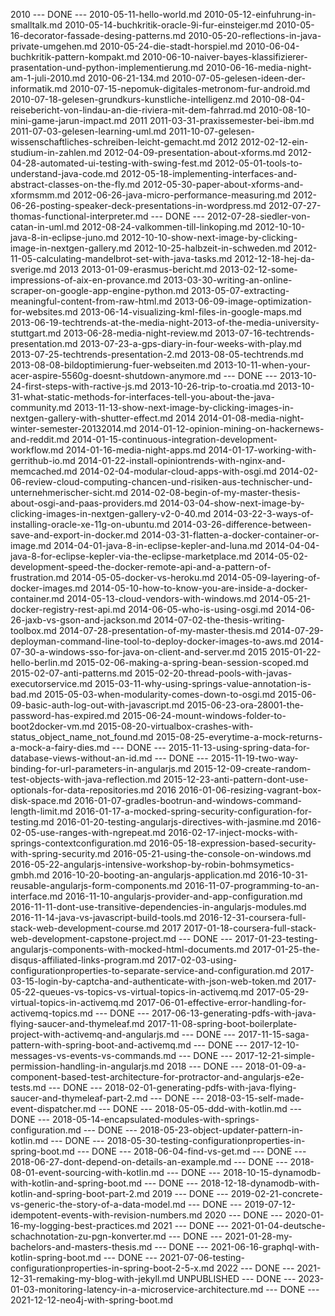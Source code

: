 2010
--- DONE --- 2010-05-11-hello-world.md
2010-05-12-einfuhrung-in-smalltalk.md
2010-05-14-buchkritik-oracle-9i-fur-einsteiger.md
2010-05-16-decorator-fassade-desing-patterns.md
2010-05-20-reflections-in-java-private-umgehen.md
2010-05-24-die-stadt-horspiel.md
2010-06-04-buchkritik-pattern-kompakt.md
2010-06-10-naiver-bayes-klassifizierer-prasentation-und-python-implementierung.md
2010-06-16-media-night-am-1-juli-2010.md
2010-06-21-134.md
2010-07-05-gelesen-ideen-der-informatik.md
2010-07-15-nepomuk-digitales-metronom-fur-android.md
2010-07-18-gelesen-grundkurs-kunstliche-intelligenz.md
2010-08-04-reisebericht-von-lindau-an-die-riviera-mit-dem-fahrrad.md
2010-08-10-mini-game-jarun-impact.md
2011
2011-03-31-praxissemester-bei-ibm.md
2011-07-03-gelesen-learning-uml.md
2011-10-07-gelesen-wissenschaftliches-schreiben-leicht-gemacht.md
2012
2012-02-12-ein-studium-in-zahlen.md
2012-04-09-presentation-about-xforms.md
2012-04-28-automated-ui-testing-with-swing-fest.md
2012-05-01-tools-to-understand-java-code.md
2012-05-18-implementing-interfaces-and-abstract-classes-on-the-fly.md
2012-05-30-paper-about-xforms-and-xformsmm.md
2012-06-26-java-micro-performance-measuring.md
2012-06-26-posting-speaker-deck-presentations-in-wordpress.md
2012-07-27-thomas-functional-interpreter.md
--- DONE --- 2012-07-28-siedler-von-catan-in-uml.md
2012-08-24-valkommen-till-linkoping.md
2012-10-10-java-8-in-eclipse-juno.md
2012-10-10-show-next-image-by-clicking-image-in-nextgen-gallery.md
2012-10-25-halbzeit-in-schweden.md
2012-11-05-calculating-mandelbrot-set-with-java-tasks.md
2012-12-18-hej-da-sverige.md
2013
2013-01-09-erasmus-bericht.md
2013-02-12-some-impressions-of-aix-en-provance.md
2013-03-30-writing-an-online-scraper-on-google-app-engine-python.md
2013-05-07-extracting-meaningful-content-from-raw-html.md
2013-06-09-image-optimization-for-websites.md
2013-06-14-visualizing-kml-files-in-google-maps.md
2013-06-19-techtrends-at-the-media-night-2013-of-the-media-university-stuttgart.md
2013-06-28-media-night-review.md
2013-07-16-techtrends-presentation.md
2013-07-23-a-gps-diary-in-four-weeks-with-play.md
2013-07-25-techtrends-presentation-2.md
2013-08-05-techtrends.md
2013-08-08-bildoptimierung-fuer-webseiten.md
2013-10-11-when-your-acer-aspire-5560g-doesnt-shutdown-anymore.md
--- DONE --- 2013-10-24-first-steps-with-ractive-js.md
2013-10-26-trip-to-croatia.md
2013-10-31-what-static-methods-for-interfaces-tell-you-about-the-java-community.md
2013-11-13-show-next-image-by-clicking-images-in-nextgen-gallery-with-shutter-effect.md
2014
2014-01-08-media-night-winter-semester-20132014.md
2014-01-12-opinion-mining-on-hackernews-and-reddit.md
2014-01-15-continuous-integration-development-workflow.md
2014-01-16-media-night-apps.md
2014-01-17-working-with-gerrithub-io.md
2014-01-22-install-opiniontrends-with-nginx-and-memcached.md
2014-02-04-modular-cloud-apps-with-osgi.md
2014-02-06-review-cloud-computing-chancen-und-risiken-aus-technischer-und-unternehmerischer-sicht.md
2014-02-08-begin-of-my-master-thesis-about-osgi-and-paas-providers.md
2014-03-04-show-next-image-by-clicking-images-in-nextgen-gallery-v2-0-40.md
2014-03-22-3-ways-of-installing-oracle-xe-11g-on-ubuntu.md
2014-03-26-difference-between-save-and-export-in-docker.md
2014-03-31-flatten-a-docker-container-or-image.md
2014-04-01-java-8-in-eclipse-kepler-and-luna.md
2014-04-04-java-8-for-eclipse-kepler-via-the-eclipse-marketplace.md
2014-05-02-development-speed-the-docker-remote-api-and-a-pattern-of-frustration.md
2014-05-05-docker-vs-heroku.md
2014-05-09-layering-of-docker-images.md
2014-05-10-how-to-know-you-are-inside-a-docker-container.md
2014-05-13-cloud-vendors-with-windows.md
2014-05-21-docker-registry-rest-api.md
2014-06-05-who-is-using-osgi.md
2014-06-26-jaxb-vs-gson-and-jackson.md
2014-07-02-the-thesis-writing-toolbox.md
2014-07-28-presentation-of-my-master-thesis.md
2014-07-29-deployman-command-line-tool-to-deploy-docker-images-to-aws.md
2014-07-30-a-windows-sso-for-java-on-client-and-server.md
2015
2015-01-22-hello-berlin.md
2015-02-06-making-a-spring-bean-session-scoped.md
2015-02-07-anti-patterns.md
2015-02-20-thread-pools-with-javas-executorservice.md
2015-03-11-why-using-springs-value-annotation-is-bad.md
2015-05-03-when-modularity-comes-down-to-osgi.md
2015-06-09-basic-auth-log-out-with-javascript.md
2015-06-23-ora-28001-the-password-has-expired.md
2015-06-24-mount-windows-folder-to-boot2docker-vm.md
2015-08-20-virtualbox-crashes-with-status_object_name_not_found.md
2015-08-25-everytime-a-mock-returns-a-mock-a-fairy-dies.md
--- DONE --- 2015-11-13-using-spring-data-for-database-views-without-an-id.md
--- DONE --- 2015-11-19-two-way-binding-for-url-parameters-in-angularjs.md
2015-12-09-create-random-test-objects-with-java-reflection.md
2015-12-23-anti-pattern-dont-use-optionals-for-data-repositories.md
2016
2016-01-06-resizing-vagrant-box-disk-space.md
2016-01-07-gradles-bootrun-and-windows-command-length-limit.md
2016-01-17-a-mocked-spring-security-configuration-for-testing.md
2016-01-20-testing-angularjs-directives-with-jasmine.md
2016-02-05-use-ranges-with-ngrepeat.md
2016-02-17-inject-mocks-with-springs-contextconfiguration.md
2016-05-18-expression-based-security-with-spring-security.md
2016-05-21-using-the-console-on-windows.md
2016-05-22-angularjs-intensive-workshop-by-robin-bohmsymetics-gmbh.md
2016-10-20-booting-an-angularjs-application.md
2016-10-31-reusable-angularjs-form-components.md
2016-11-07-programming-to-an-interface.md
2016-11-10-angularjs-provider-and-app-configuration.md
2016-11-11-dont-use-transitive-dependencies-in-angularjs-modules.md
2016-11-14-java-vs-javascript-build-tools.md
2016-12-31-coursera-full-stack-web-development-course.md
2017
2017-01-18-coursera-full-stack-web-development-capstone-project.md
--- DONE --- 2017-01-23-testing-angularjs-components-with-mocked-html-documents.md
2017-01-25-the-disqus-affiliated-links-program.md
2017-02-03-using-configurationproperties-to-separate-service-and-configuration.md
2017-03-15-login-by-captcha-and-authenticate-with-json-web-token.md
2017-05-22-queues-vs-topics-vs-virtual-topics-in-activemq.md
2017-05-29-virtual-topics-in-activemq.md
2017-06-01-effective-error-handling-for-activemq-topics.md
--- DONE --- 2017-06-13-generating-pdfs-with-java-flying-saucer-and-thymeleaf.md
2017-11-08-spring-boot-boilerplate-project-with-activemq-and-angularjs.md
--- DONE --- 2017-11-15-saga-pattern-with-spring-boot-and-activemq.md
--- DONE --- 2017-12-10-messages-vs-events-vs-commands.md
--- DONE --- 2017-12-21-simple-permission-handling-in-angularjs.md
2018
--- DONE --- 2018-01-09-a-component-based-test-architecture-for-protractor-and-angularjs-e2e-tests.md
--- DONE --- 2018-02-01-generating-pdfs-with-java-flying-saucer-and-thymeleaf-part-2.md
--- DONE --- 2018-03-15-self-made-event-dispatcher.md
--- DONE --- 2018-05-05-ddd-with-kotlin.md
--- DONE --- 2018-05-14-encapsulated-modules-with-springs-configuration.md
--- DONE --- 2018-05-23-object-updater-pattern-in-kotlin.md
--- DONE --- 2018-05-30-testing-configurationproperties-in-spring-boot.md
--- DONE --- 2018-06-04-find-vs-get.md
--- DONE --- 2018-06-27-dont-depend-on-details-an-example.md
--- DONE --- 2018-08-01-event-sourcing-with-kotlin.md
--- DONE --- 2018-10-15-dynamodb-with-kotlin-and-spring-boot.md
--- DONE --- 2018-12-18-dynamodb-with-kotlin-and-spring-boot-part-2.md
2019
--- DONE --- 2019-02-21-concrete-vs-generic-the-story-of-a-data-model.md
--- DONE --- 2019-07-12-idempotent-events-with-revision-numbers.md
2020
--- DONE --- 2020-01-16-my-logging-best-practices.md
2021
--- DONE --- 2021-01-04-deutsche-schachnotation-zu-pgn-konverter.md
--- DONE --- 2021-01-28-my-bachelors-and-masters-thesis.md
--- DONE --- 2021-06-16-graphql-with-kotlin-spring-boot.md
--- DONE --- 2021-07-06-testing-configurationproperties-in-spring-boot-2-5-x.md
2022
--- DONE --- 2021-12-31-remaking-my-blog-with-jekyll.md
UNPUBLISHED
--- DONE --- 2023-01-03-monitoring-latency-in-a-microservice-architecture.md
--- DONE --- 2021-12-12-neo4j-with-spring-boot.md